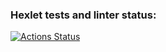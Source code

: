 ### Hexlet tests and linter status:
[![Actions Status](https://github.com/Alexcey/java-project-71/actions/workflows/hexlet-check.yml/badge.svg)](https://github.com/Alexcey/java-project-71/actions)